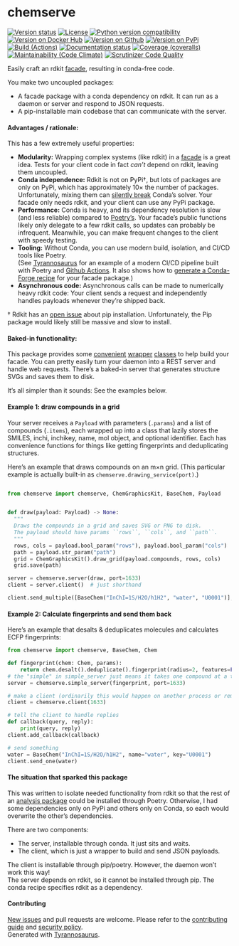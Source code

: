 # chemserve

[![Version status](https://img.shields.io/pypi/status/chemserve?label=status)](https://pypi.org/project/chemserve)
[![License](https://img.shields.io/badge/License-Apache%202.0-blue.svg)](https://opensource.org/licenses/Apache-2.0)
[![Python version compatibility](https://img.shields.io/pypi/pyversions/chemserve?label=Python)](https://pypi.org/project/chemserve)
[![Version on Docker Hub](https://img.shields.io/docker/v/dmyersturnbull/chemserve?color=green&label=Docker%20Hub)](https://hub.docker.com/repository/docker/dmyersturnbull/chemserve)
[![Version on Github](https://img.shields.io/github/v/release/dmyersturnbull/chemserve?include_prereleases&label=GitHub)](https://github.com/dmyersturnbull/chemserve/releases)
[![Version on PyPi](https://img.shields.io/pypi/v/chemserve?label=PyPi)](https://pypi.org/project/chemserve)  
[![Build (Actions)](https://img.shields.io/github/workflow/status/dmyersturnbull/chemserve/Build%20&%20test?label=Tests)](https://github.com/dmyersturnbull/chemserve/actions)
[![Documentation status](https://readthedocs.org/projects/chemserve/badge)](https://chemserve.readthedocs.io/en/stable)
[![Coverage (coveralls)](https://coveralls.io/repos/github/dmyersturnbull/chemserve/badge.svg?branch=main&service=github)](https://coveralls.io/github/dmyersturnbull/chemserve?branch=main)
[![Maintainability (Code Climate)](https://api.codeclimate.com/v1/badges/eea2b741dbbbb74ad18a/maintainability)](https://codeclimate.com/github/dmyersturnbull/chemserve/maintainability)
[![Scrutinizer Code Quality](https://scrutinizer-ci.com/g/dmyersturnbull/chemserve/badges/quality-score.png?b=main)](https://scrutinizer-ci.com/g/dmyersturnbull/chemserve/?branch=main)

Easily craft an rdkit [facade](https://en.wikipedia.org/wiki/Facade_pattern), resulting in conda-free code.

You make two uncoupled packages:
- A facade package with a conda dependency on rdkit. It can run as a daemon or server and respond to JSON requests.
- A pip-installable main codebase that can communicate with the server.


#### Advantages / rationale:

This has a few extremely useful properties:

- **Modularity:** Wrapping complex systems (like rdkit) in a [facade](https://en.wikipedia.org/wiki/Facade_pattern)
  is a great idea. Tests for your client code in fact *can’t* depend on rdkit, leaving them uncoupled.
- **Conda independence:** Rdkit is not on PyPi†, but lots of packages are only on PyPi, which has approximately
  10× the number of packages.  
  Unfortunately, mixing them can [silently break](https://dmyersturnbull.github.io/#-the-python-build-landscape)
  Conda’s solver. Your facade only needs rdkit, and your client can use any PyPi package.
- **Performance:** Conda is heavy, and its dependency resolution is slow (and less reliable) compared to
  [Poetry’s](https://python-poetry.org).
  Your facade’s public functions likely only delegate to a few rdkit calls, so updates can probably be infrequent.
  Meanwhile, you can make frequent changes to the client with speedy testing.
- **Tooling:** Without Conda, you can use modern build, isolation, and CI/CD tools like Poetry.  
  (See [Tyrannosaurus](https://github.com/dmyersturnbull/tyrannosaurus) for an example of a modern CI/CD pipeline
  built with Poetry and [Github Actions](https://github.com/features/actions).
  It also shows how to [generate a Conda-Forge recipe](https://tyrannosaurus.readthedocs.io/en/stable/anaconda.html)
  for your facade package.)
- **Asynchronous code:** Asynchronous calls can be made to numerically heavy rdkit code:
  Your client sends a request and independently handles payloads whenever they’re shipped back.

† Rdkit has an [open issue](https://github.com/rdkit/rdkit/issues/1812) about pip installation.
Unfortunately, the Pip package would likely still be massive and slow to install.


#### Baked-in functionality:

This package provides some [convenient](https://github.com/dmyersturnbull/chemserve/blob/master/chemserve/models.py)
[wrapper](https://github.com/dmyersturnbull/chemserve/blob/master/chemserve/_concrete_base.py)
[classes](https://github.com/dmyersturnbull/chemserve/blob/master/chemserve/graphics.py) to help build your facade.
You can pretty easily turn your daemon into a REST server and handle web requests.
There’s a baked-in server that generates structure SVGs and saves them to disk.

It’s all simpler than it sounds: See the examples below.


#### Example 1: draw compounds in a grid

Your server receives a `Payload` with parameters (`.params`) and a list of compounds (`.items`),
each wrapped up into a class that lazily stores the SMILES, inchi, inchikey, name, mol object, and optional identifier.
Each has convenience functions for things like getting fingerprints and deduplicating structures.

Here’s an example that draws compounds on an m×n grid.
(This particular example is actually built-in as `chemserve.drawing_service(port)`.)

```python

from chemserve import chemserve, ChemGraphicsKit, BaseChem, Payload


def draw(payload: Payload) -> None:
  """
  Draws the compounds in a grid and saves SVG or PNG to disk.
  The payload should have params ``rows``, ``cols``, and ``path``.
  """
  rows, cols = payload.bool_param("rows"), payload.bool_param("cols")
  path = payload.str_param("path")
  grid = ChemGraphicsKit().draw_grid(payload.compounds, rows, cols)
  grid.save(path)

server = chemserve.server(draw, port=1633)
client = server.client()  # just shorthand

client.send_multiple([BaseChem("InChI=1S/H2O/h1H2", "water", "U0001")], params=None)
```

#### Example 2: Calculate fingerprints and send them back

Here’s an example that desalts & deduplicates molecules and calculates ECFP fingerprints:

```python
from chemserve import chemserve, BaseChem, Chem

def fingerprint(chem: Chem, params):
    return chem.desalt().deduplicate().fingerprint(radius=2, features=False)
# the "simple" in simple_server just means it takes one compound at a time
server = chemserve.simple_server(fingerprint, port=1633)

# make a client (ordinarily this would happen on another process or remotely)
client = chemserve.client(1633)

# tell the client to handle replies
def callback(query, reply):
    print(query, reply)
client.add_callback(callback)

# send something
water = BaseChem("InChI=1S/H2O/h1H2", name="water", key="U0001")
client.send_one(water)
```


#### The situation that sparked this package

This was written to isolate needed functionality from rdkit
so that the rest of an [analysis package](https://github.com/dmyersturnbull/sauronlab)
could be installed through Poetry.
Otherwise, I had some dependencies only on PyPi and others only on Conda,
so each would overwrite the other’s dependencies.

There are two components:
- The server, installable through conda. It just sits and waits.
- The client, which is just a wrapper to build and send JSON payloads.

The client is installable through pip/poetry. However, the daemon won’t work this way!  
The server depends on rdkit, so it cannot be installed through pip.
The conda recipe specifies rdkit as a dependency.


#### Contributing

[New issues](https://github.com/dmyersturnbull/chemserve/issues) and pull requests are welcome.
Please refer to the [contributing guide](https://github.com/dmyersturnbull/chemserve/blob/master/CONTRIBUTING.md)
and [security policy](https://github.com/dmyersturnbull/chemserve/blob/master/SECURITY.md).  
Generated with [Tyrannosaurus](https://github.com/dmyersturnbull/tyrannosaurus).
